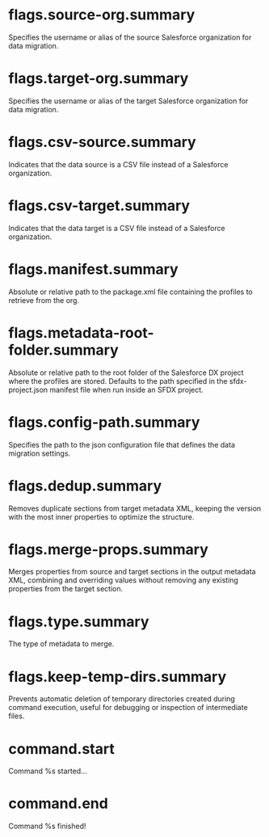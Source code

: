 # flags.source-org.summary

Specifies the username or alias of the source Salesforce organization for data migration.

# flags.target-org.summary

Specifies the username or alias of the target Salesforce organization for data migration.

# flags.csv-source.summary

Indicates that the data source is a CSV file instead of a Salesforce organization.

# flags.csv-target.summary

Indicates that the data target is a CSV file instead of a Salesforce organization.

# flags.manifest.summary

Absolute or relative path to the package.xml file containing the profiles to retrieve from the org.

# flags.metadata-root-folder.summary

Absolute or relative path to the root folder of the Salesforce DX project where the profiles are stored. Defaults to the path specified in the sfdx-project.json manifest file when run inside an SFDX project.

# flags.config-path.summary

Specifies the path to the json configuration file that defines the data migration settings.

# flags.dedup.summary

Removes duplicate sections from target metadata XML, keeping the version with the most inner properties to optimize the structure.

# flags.merge-props.summary

Merges properties from source and target sections in the output metadata XML, combining and overriding values without removing any existing properties from the target section.

# flags.type.summary

The type of metadata to merge.

# flags.keep-temp-dirs.summary

Prevents automatic deletion of temporary directories created during command execution, useful for debugging or inspection of intermediate files.

# command.start

Command %s started...

# command.end

Command %s finished!

